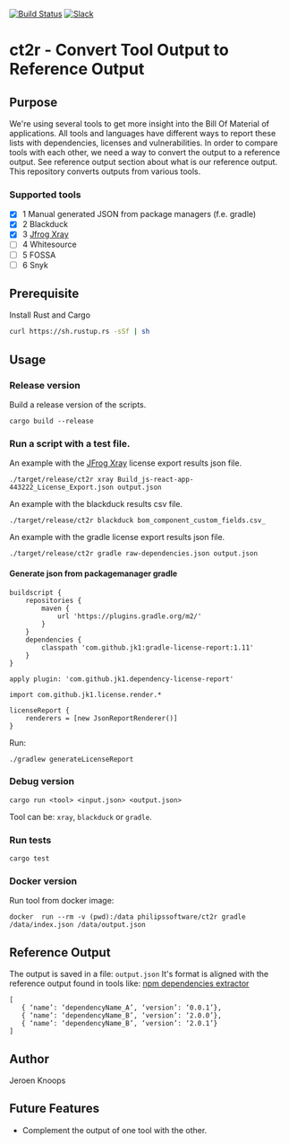 [![Build Status](https://github.com/philips-software/ct2r/workflows/build/badge.svg)](https://github.com/philips-software/ct2r/actions/)
[![Slack](https://philips-software-slackin.now.sh/badge.svg)](https://philips-software-slackin.now.sh)

# ct2r - Convert Tool Output to Reference Output 

## Purpose

We're using several tools to get more insight into the Bill Of Material of applications. All tools and languages have different ways to report these lists with dependencies, licenses and vulnerabilities. In order to compare tools with each other, we need a way to convert the output to a reference output. See reference output section about what is our reference output.
This repository converts outputs from various tools.

### Supported tools

- [x] 1 Manual generated JSON from package managers (f.e. gradle)
- [x] 2 Blackduck 
- [x] 3 [Jfrog Xray][xray]
- [ ] 4 Whitesource
- [ ] 5 FOSSA
- [ ] 6 Snyk

## Prerequisite 

Install Rust and Cargo

``` bash
curl https://sh.rustup.rs -sSf | sh
```

## Usage

### Release version

Build a release version of the scripts.

```
cargo build --release
```

### Run a script with a test file. 

An example with the [JFrog Xray][xray] license export results json file.

```
./target/release/ct2r xray Build_js-react-app-443222_License_Export.json output.json
```

An example with the blackduck results csv file.
```
./target/release/ct2r blackduck bom_component_custom_fields.csv_
```

An example with the gradle license export results json file.
```
./target/release/ct2r gradle raw-dependencies.json output.json
```

#### Generate json from packagemanager gradle

```
buildscript {
    repositories {
        maven {
            url 'https://plugins.gradle.org/m2/'
        }
    }
    dependencies {
        classpath 'com.github.jk1:gradle-license-report:1.11'
    }
}

apply plugin: 'com.github.jk1.dependency-license-report'

import com.github.jk1.license.render.*

licenseReport {
    renderers = [new JsonReportRenderer()]
}
```

Run:

```
./gradlew generateLicenseReport
```

### Debug version

```
cargo run <tool> <input.json> <output.json>
```

Tool can be: `xray`, `blackduck` or `gradle`.


### Run tests
```
cargo test
```

### Docker version

Run tool from docker image:
```
docker  run --rm -v (pwd):/data philipssoftware/ct2r gradle /data/index.json /data/output.json
```

## Reference Output

The output is saved in a file: `output.json`
It's format is aligned with the reference output found in tools like: [npm dependencies extractor][nde]

```
[
   { ‘name’: ‘dependencyName_A’, ‘version’: ‘0.0.1’},
   { ‘name’: ‘dependencyName_B’, ‘version’: ‘2.0.0’},
   { ‘name’: ‘dependencyName_B’, ‘version’: ‘2.0.1’}
]
```

## Author

Jeroen Knoops

## Future Features 
- Complement the output of one tool with the other.

[nde]: https://github.com/philips-software/npm-dependencies-extractor
[xray]: https://jfrog.com/xray/
